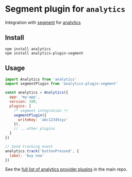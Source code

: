 # Segment plugin for `analytics`

Integration with [segment](https://segment.com/) for [analytics](https://www.npmjs.com/package/analytics)

## Install

```
npm install analytics
npm install analytics-plugin-segment
```

## Usage

```js
import Analytics from 'analytics'
import segmentPlugin from 'analytics-plugin-segment'

const analytics = Analytics({
  app: 'my-app',
  version: 100,
  plugins: [
    /* segment integration */
    segmentPlugin({
      writeKey: 'abc12345xyz'
    }),
    // ...other plugins
  ]
})

// Send tracking event
analytics.track('buttonPressed', {
  label: 'buy now'
})
```

See the [full list of analytics provider plugins](https://github.com/DavidWells/analytics#current-plugins) in the main repo.

